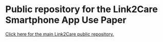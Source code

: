 # Public repository for the Link2Care Smartphone App Use Paper

[Click here for the main Link2Care public repository.](https://github.com/brad-cannell/link2care_public)
